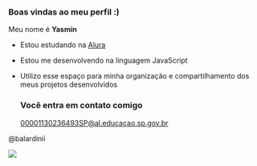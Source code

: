 ###  Boas vindas ao meu perfil :) 

Meu nome é **Yasmin**

- Estou estudando na [Alura](https://www.alura.com.br)
- Estou me desenvolvendo na linguagem JavaScript
- Utilizo esse espaço para minha organização e compartilhamento dos meus projetos desenvolvidos

  ### Você entra em contato comigo

  00001130236493SP@al.educacao.sp.gov.br

@balardinii

![](https://media1.tenor.com/m/TM0wRVBJ3tkAAAAC/powerpuff-powerpuff-girls.gif)

